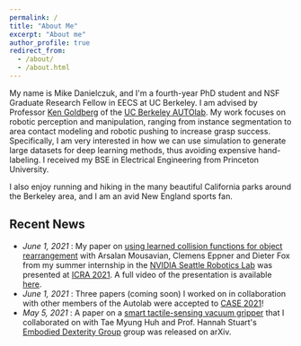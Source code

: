 ```yaml
---
permalink: /
title: "About Me"
excerpt: "About me"
author_profile: true
redirect_from: 
  - /about/
  - /about.html
---
```


My name is Mike Danielczuk, and I'm a fourth-year PhD student and NSF Graduate Research Fellow in EECS at UC Berkeley.
I am advised by Professor [Ken Goldberg](http://goldberg.berkeley.edu/) of the [UC Berkeley AUTOlab](http://autolab.berkeley.edu/).
My work focuses on robotic perception and manipulation, ranging from instance segmentation to area contact modeling and robotic pushing to increase grasp success. Specifically, I am very interested in how we can use simulation to generate large datasets for deep learning methods, thus avoiding expensive hand-labeling. I received my BSE in Electrical Engineering from Princeton University.

I also enjoy running and hiking in the many beautiful California parks around the Berkeley area, and I am an avid New England sports fan.

Recent News
-------
* *June 1, 2021* : My paper on [using learned collision functions for object rearrangement](https://mjd3.github.io/publications/2021-rearrangement) with Arsalan Mousavian, Clemens Eppner and Dieter Fox from my summer internship in the [NVIDIA Seattle Robotics Lab](https://blogs.nvidia.com/blog/2019/01/11/nvidia-seattle-ai-robotics-research-lab/) was presented at [ICRA 2021](https://www.ieee-icra.org/). A full video of the presentation is available [here](https://youtu.be/SHC2ODD1QcU).
* *June 1, 2021* : Three papers (coming soon) I worked on in collaboration with other members of the Autolab were accepted to [CASE 2021](https://case2021.sciencesconf.org/)!
* *May 5, 2021* : A paper on a [smart tactile-sensing vacuum gripper](https://mjd3.github.io/publications/2021-suction) that I collaborated on with Tae Myung Huh and Prof. Hannah Stuart's [Embodied Dexterity Group](https://edg.berkeley.edu/) group was released on arXiv.
